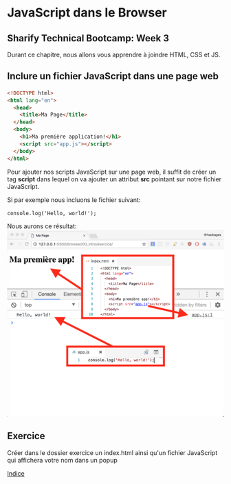 # JavaScript dans le Browser

## Sharify Technical Bootcamp: Week 3

Durant ce chapitre, nous allons vous apprendre à joindre HTML, CSS et JS.

## Inclure un fichier JavaScript dans une page web

```html
<!DOCTYPE html>
<html lang="en">
  <head>
    <title>Ma Page</title>
  </head>
  <body>
    <h1>Ma première application!</h1>
    <script src="app.js"></script>
  </body>
</html>
```

Pour ajouter nos scripts JavaScript sur une page web, il suffit de créer un tag **script** dans lequel on va ajouter un attribut **src** pointant sur notre fichier JavaScript.

Si par exemple nous incluons le fichier suivant:

```JS
console.log('Hello, world!');
```

Nous aurons ce résultat:
![first app](assets/firstApp.png)

## Exercice

Créer dans le dossier exercice un index.html ainsi qu'un fichier JavaScript qui affichera votre nom dans un popup

[Indice](https://developer.mozilla.org/en-US/docs/Web/API/Window/alert)